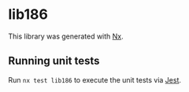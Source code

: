 # lib186

This library was generated with [Nx](https://nx.dev).

## Running unit tests

Run `nx test lib186` to execute the unit tests via [Jest](https://jestjs.io).

